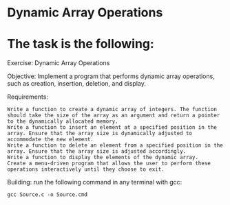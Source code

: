 # Dynamic Array Operations
 
# The task is the following:
Exercise: Dynamic Array Operations

Objective:
Implement a program that performs dynamic array operations, such as creation, insertion, deletion, and display.

Requirements:

    Write a function to create a dynamic array of integers. The function should take the size of the array as an argument and return a pointer to the dynamically allocated memory.
    Write a function to insert an element at a specified position in the array. Ensure that the array size is dynamically adjusted to accommodate the new element.
    Write a function to delete an element from a specified position in the array. Ensure that the array size is adjusted accordingly.
    Write a function to display the elements of the dynamic array.
    Create a menu-driven program that allows the user to perform these operations interactively until they choose to exit.

Building:
run the following command in any terminal with gcc:

    gcc Source.c -o Source.cmd
